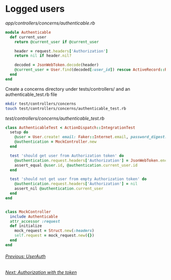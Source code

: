 # Logged users

_app/controllers/concerns/authenticable.rb_

```rb
module Authenticable
  def current_user
    return @current_user if @current_user

    header = request.headers['Authorization']
    return nil if header.nil?

    decoded = JsonWebToken.decode(header)
    @current_user = User.find(decoded[:user_id]) rescue ActiveRecord::RecordNotFound
  end
end

```
Create a concerns directory under tests/controllers/ and an
authenticable_test.rb file
```sh
mkdir test/controllers/concerns
touch test/controllers/concerns/authenticable_test.rb
```

_test/controllers/concerns/authenticable_test.rb_
```rb
class AuthenticableTest < ActionDispatch::IntegrationTest
  setup do
    @user = User.create! email: Faker::Internet.email, password_digest: BCrypt::Password.create(Faker::Alphanumeric.alphanumeric(number: 10))
    @authentication = MockController.new
  end

  test 'should get user from Authorization token' do
    @authentication.request.headers['Authorization'] = JsonWebToken.encode(user_id: @user.id)
    assert_equal @user.id, @authentication.current_user.id
  end

  test 'should not get user from empty Authorization token' do
    @authentication.request.headers['Authorization'] = nil
    assert_nil @authentication.current_user
  end
end


class MockController
  include Authenticable
  attr_accessor :request
  def initialize
    mock_request = Struct.new(:headers)
    self.request = mock_request.new({})
  end
end
```

###### [Previous: UserAuth](./5.authenticating.md)
###### [Next: Authorization with the token](./7.md)
